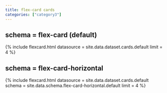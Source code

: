 ```yaml
---
title: flex-card cards
categories: ["category3"]
---
```

<!--
v1.2.121 pages/includes/cards.md
-->

## schema = flex-card (default)

{% include flexcard.html datasource = site.data.dataset.cards.default limit = 4  %}

## schema = flex-card-horizontal

{% include flexcard.html datasource = site.data.dataset.cards.default schema = site.data.schema.flex-card-horizontal.default limit = 4 %}
